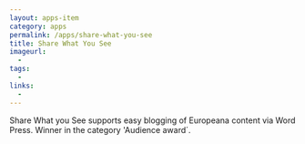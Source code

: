 ```yaml
---
layout: apps-item
category: apps
permalink: /apps/share-what-you-see
title: Share What You See
imageurl:
  - 
tags:
  - 
links:
  - 
---
```


Share What you See supports easy blogging of Europeana content via Word Press. Winner in the category 'Audience award´.
